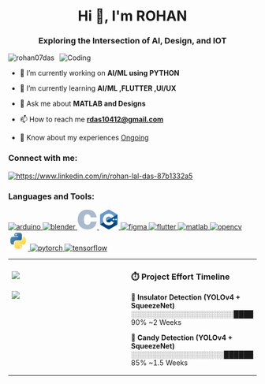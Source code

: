 <h1 align="center">Hi 👋, I'm ROHAN</h1>
<h3 align="center">Exploring the Intersection of AI, Design, and IOT</h3>
<img align="right" alt="Coding" width="400" src="https://media.giphy.com/media/K5kfQExKk731K/giphy.gif">
<p align="left"> <img src="https://komarev.com/ghpvc/?username=rohan07das&label=Profile%20views&color=0e75b6&style=flat" alt="rohan07das" /> </p>

- 🔭 I’m currently working on **AI/ML using PYTHON**

- 🌱 I’m currently learning **AI/ML ,FLUTTER ,UI/UX**

- 💬 Ask me about **MATLAB and Designs**

- 📫 How to reach me **rdas10412@gmail.com**

- 📄 Know about my experiences [Ongoing](Ongoing)

<h3 align="left">Connect with me:</h3>
<p align="left">
<a href="https://www.linkedin.com/in/rohan-lal-das-87b1332a5" target="blank"><img align="center" src="https://raw.githubusercontent.com/rahuldkjain/github-profile-readme-generator/master/src/images/icons/Social/linked-in-alt.svg" alt="https://www.linkedin.com/in/rohan-lal-das-87b1332a5" height="30" width="40" /></a>
</p>

<h3 align="left">Languages and Tools:</h3>
<p align="left"> <a href="https://www.arduino.cc/" target="_blank" rel="noreferrer"> <img src="https://cdn.worldvectorlogo.com/logos/arduino-1.svg" alt="arduino" width="40" height="40"/> </a> <a href="https://www.blender.org/" target="_blank" rel="noreferrer"> <img src="https://download.blender.org/branding/community/blender_community_badge_white.svg" alt="blender" width="40" height="40"/> </a> <a href="https://www.cprogramming.com/" target="_blank" rel="noreferrer"> <img src="https://raw.githubusercontent.com/devicons/devicon/master/icons/c/c-original.svg" alt="c" width="40" height="40"/> </a> <a href="https://www.w3schools.com/cpp/" target="_blank" rel="noreferrer"> <img src="https://raw.githubusercontent.com/devicons/devicon/master/icons/cplusplus/cplusplus-original.svg" alt="cplusplus" width="40" height="40"/> </a> <a href="https://www.figma.com/" target="_blank" rel="noreferrer"> <img src="https://www.vectorlogo.zone/logos/figma/figma-icon.svg" alt="figma" width="40" height="40"/> </a> <a href="https://flutter.dev" target="_blank" rel="noreferrer"> <img src="https://www.vectorlogo.zone/logos/flutterio/flutterio-icon.svg" alt="flutter" width="40" height="40"/> </a> <a href="https://www.mathworks.com/" target="_blank" rel="noreferrer"> <img src="https://upload.wikimedia.org/wikipedia/commons/2/21/Matlab_Logo.png" alt="matlab" width="40" height="40"/> </a> <a href="https://opencv.org/" target="_blank" rel="noreferrer"> <img src="https://www.vectorlogo.zone/logos/opencv/opencv-icon.svg" alt="opencv" width="40" height="40"/> </a> <a href="https://www.python.org" target="_blank" rel="noreferrer"> <img src="https://raw.githubusercontent.com/devicons/devicon/master/icons/python/python-original.svg" alt="python" width="40" height="40"/> </a> <a href="https://pytorch.org/" target="_blank" rel="noreferrer"> <img src="https://www.vectorlogo.zone/logos/pytorch/pytorch-icon.svg" alt="pytorch" width="40" height="40"/> </a> <a href="https://www.tensorflow.org" target="_blank" rel="noreferrer"> <img src="https://www.vectorlogo.zone/logos/tensorflow/tensorflow-icon.svg" alt="tensorflow" width="40" height="40"/> </a> </p>

<table>
  <tr>
    <!-- GitHub Stats -->
    <td valign="top" width="50%">
      <h3>
      <img src="https://github-readme-stats.vercel.app/api?username=Rohan07Das&show_icons=true&theme=default" width="100%" />
      <br><br>
      <img src="https://github-readme-streak-stats.herokuapp.com/?user=Rohan07Das&theme=default" width="100%" />
    </td>
    <!-- Project Effort Timeline with SVG Bars -->
    <td valign="top" width="50%">
      <h3>⏱️ Project Effort Timeline</h3>
 

**🔧 Insulator Detection (YOLOv4 + SqueezeNet)**  
░░░░░░░░░░░░░░░░░░░░░████ 90% ~2 Weeks

**🍬 Candy Detection (YOLOv4 + SqueezeNet)**  
░░░░░░░░░░░░░░░░░░░██████ 85% ~1.5 Weeks
    </td>
  </tr>
</table>

